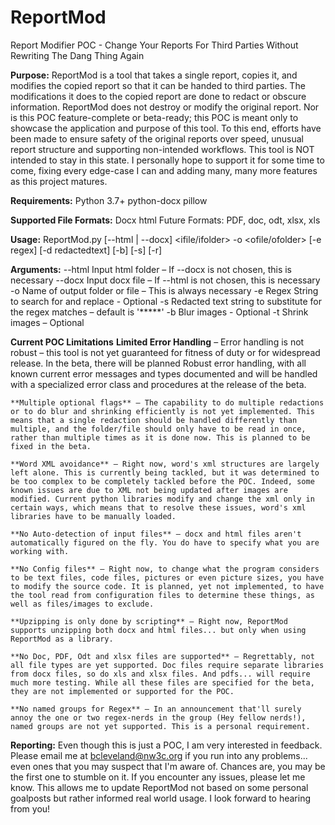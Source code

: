 # ReportMod
Report Modifier POC - Change Your Reports For Third Parties Without Rewriting The Dang Thing Again

**Purpose:**
	ReportMod is a tool that takes a single report, copies it, and modifies the copied report so that it can be handed to third parties. The modifications it does to the copied report are done to redact or obscure information.
	ReportMod does not destroy or modify the original report. Nor is this POC feature-complete or beta-ready; this POC is meant only to showcase the application and purpose of this tool. To this end, efforts have been made to ensure safety of the original reports over speed, unusual report structure and supporting non-intended workflows. This tool is NOT intended to stay in this state. I personally hope to support it for some time to come, fixing every edge-case I can and adding many, many more features as this project matures.

**Requirements:**
	Python 3.7+
	python-docx
	pillow

**Supported File Formats:**
	Docx
	html
	Future Formats: PDF, doc, odt, xlsx, xls

**Usage:**
	ReportMod.py [--html | --docx] <ifile/ifolder> -o <ofile/ofolder> [-e regex] [-d redactedtext] [-b] [-s] [-r]

**Arguments:**
	--html		Input html folder – If --docx is not chosen, this is necessary
	--docx		Input docx file – If --html is not chosen, this is necessary
	-o		Name of output folder or file – This is always necessary
	-e		Regex String to search for and replace - Optional
	-s		Redacted text string to substitute for the regex matches – default is '*****'
	-b		Blur images - Optional
	-t		Shrink images – Optional

**Current POC Limitations**
	**Limited Error Handling** – Error handling is not robust – this tool is not yet guaranteed for fitness of duty or for widespread release. In the beta, there will be planned Robust error handling, with all known current error messages and types documented and will be handled with a specialized error class and procedures at the release of the beta.

	**Multiple optional flags** – The capability to do multiple redactions or to do blur and shrinking efficiently is not yet implemented. This means that a single redaction should be handled differently than multiple, and the folder/file should only have to be read in once, rather than multiple times as it is done now. This is planned to be fixed in the beta.

	**Word XML avoidance** – Right now, word's xml structures are largely left alone. This is currently being tackled, but it was determined to be too complex to be completely tackled before the POC. Indeed, some known issues are due to XML not being updated after images are modified. Current python libraries modify and change the xml only in certain ways, which means that to resolve these issues, word's xml libraries have to be manually loaded.

	**No Auto-detection of input files** – docx and html files aren't automatically figured on the fly. You do have to specify what you are working with.

	**No Config files** – Right now, to change what the program considers to be text files, code files, pictures or even picture sizes, you have to modify the source code. It is planned, yet not implemented, to have the tool read from configuration files to determine these things, as well as files/images to exclude.

	**Upzipping is only done by scripting** – Right now, ReportMod supports unzipping both docx and html files... but only when using ReportMod as a library.

	**No Doc, PDF, Odt and xlsx files are supported** – Regrettably, not all file types are yet supported. Doc files require separate libraries from docx files, so do xls and xlsx files. And pdfs... will require much more testing. While all these files are specified for the beta, they are not implemented or supported for the POC.

	**No named groups for Regex** – In an announcement that'll surely annoy the one or two regex-nerds in the group (Hey fellow nerds!), named groups are not yet supported. This is a personal requirement.

**Reporting:**
	Even though this is just a POC, I am very interested in feedback. Please email me at bcleveland@nw3c.org if you run into any problems... even ones that you may suspect that I'm aware of. Chances are, you may be the first one to stumble on it. If you encounter any issues, please let me know. This allows me to update ReportMod not based on some personal goalposts but rather informed real world usage. I look forward to hearing from you!
